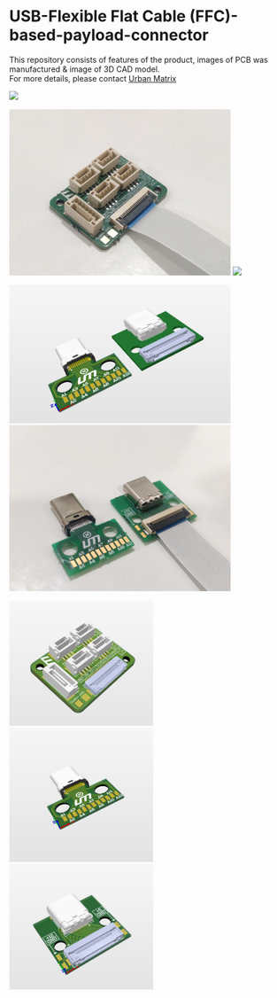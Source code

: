 # USB-Flexible Flat Cable (FFC)-based-payload-connector

This repository consists of features of the product, images of PCB was manufactured & image of 3D CAD model.
<br />
For more details, please contact [Urban Matrix](https://www.urbanmatrix.co.in/)

<p float="left">
  <img src="https://github.com/yaswanth-iit/USB-FFC-based-payload-connector/blob/main/images/5.jpg" width="800" />
</p>

<p float="left">
  <img src="https://github.com/yaswanth-iit/USB-FFC-based-payload-connector/blob/main/images/6.jpg" width="400" />
  <img src="https://github.com/yaswanth-iit/USB-FFC-based-payload-connector/blob/main/images/7.jpg" width="400" /> 
</p>

<p float="left">
  <img src="https://github.com/yaswanth-iit/USB-FFC-based-payload-connector/blob/main/images/4.JPG" width="400" />
  <img src="https://github.com/yaswanth-iit/USB-FFC-based-payload-connector/blob/main/images/8.jpg" width="400" /> 
</p>

<p float="left">
  <img src="https://github.com/yaswanth-iit/USB-FFC-based-payload-connector/blob/main/images/1.JPG" width="260" />
  <img src="https://github.com/yaswanth-iit/USB-FFC-based-payload-connector/blob/main/images/2.JPG" width="260" /> 
  <img src="https://github.com/yaswanth-iit/USB-FFC-based-payload-connector/blob/main/images/3.JPG" width="260" /> 
</p>
